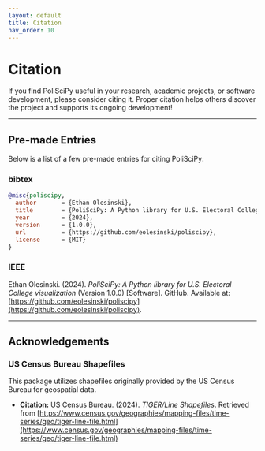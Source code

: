 ```yaml
---
layout: default
title: Citation
nav_order: 10
---
```


# Citation

If you find PoliSciPy useful in your research, academic projects, or software development, please consider citing it. Proper citation helps others discover the project and supports its ongoing development!

---

## Pre-made Entries

Below is a list of a few pre-made entries for citing PoliSciPy:

### bibtex

```bibtex
@misc{poliscipy,
  author       = {Ethan Olesinski},
  title        = {PoliSciPy: A Python library for U.S. Electoral College visualization},
  year         = {2024},
  version      = {1.0.0},
  url          = {https://github.com/eolesinski/poliscipy},
  license      = {MIT}
}
```

### IEEE
Ethan Olesinski. (2024). *PoliSciPy: A Python library for U.S. Electoral College visualization* (Version 1.0.0) [Software]. GitHub. Available at: [https://github.com/eolesinski/poliscipy](https://github.com/eolesinski/poliscipy).

---

## Acknowledgements

### US Census Bureau Shapefiles
This package utilizes shapefiles originally provided by the US Census Bureau for geospatial data.

- **Citation:** US Census Bureau. (2024). *TIGER/Line Shapefiles*. Retrieved from [https://www.census.gov/geographies/mapping-files/time-series/geo/tiger-line-file.html](https://www.census.gov/geographies/mapping-files/time-series/geo/tiger-line-file.html)